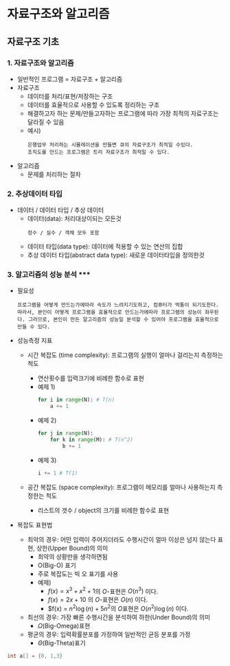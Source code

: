 # 자료구조와 알고리즘

## 자료구조 기초
### 1. 자료구조와 알고리즘 
- 일반적인 프로그램 = 자료구조 + 알고리즘
- 자료구조 
    - 데이터를 처리/표현/저장하는 구조
    - 데이터를 효율적으로 사용할 수 있도록 정리하는 구조
    - 해결하고자 하는 문제/만들고자하는 프로그램에 따라 가장 최적의 자료구조는 달라질 수 있음
    - 예시)
        ```
        은행업무 처리하는 시뮬레이션을 만들면 큐의 자료구조가 최적일 수있다.
        조직도를 만드는 프로그램은 트리 자료구조가 최적일 수 있다.
        ```
- 알고리즘
    - 문제를 처리하는 절차

### 2. 추상데이터 타입
- 데이터 / 데이터 타입 / 추상 데이터
    - 데이터(data): 처리대상이되는 모든것
        ```
        정수 / 실수 / 객체 모두 포함
        ```
    - 데이터 타입(data type): 데이터에 적용할 수 있는 연산의 집합
    - 추상 데이터 타입(abstract data type): 새로운 데이터타입을 정의한것

### 3. 알고리즘의 성능 분석 ***
- 필요성

    ```
    프로그램을 어떻게 만드는가에따라 속도가 느려지기도하고, 컴퓨터가 먹통이 되기도한다. 따라서, 본인이 어떻게 프로그램을 효율적으로 만드는가에따라 프로그램의 성능이 좌우된다. 그러므로, 본인이 만든 알고리즘의 성능일 분석할 수 있어야 프로그램을 효율적으로 만들 수 있다.    
    ```
- 성능측정 지표
    - 시간 복잡도 (time complexity): 프로그램의 실행이 얼마나 걸리는지 측정하는 척도
        - 연산횟수를 입력크기에 비례한 함수로 표현
        - 예제 1)
            ```python
            for i in range(N): # T(n)
                a += 1
            ```
        - 예제 2)
            ```python
            for j in range(N):
                for k in range(M): # T(n^2)
                    b += 1
            ```
        - 예제 3)
            ```python
            i += 1 # T(1)
            ```

    - 공간 복잡도 (space complexity): 프로그램이 메모리를 얼마나 사용하는지 측정한는 척도
        - 리스트의 갯수 / object의 크기를 비례한 함수로 표현

- 복잡도 표현법
    - 최악의 경우: 어떤 입력이 주어지더라도 수행시간이 얼마 이상은 넘지 않는다 표현, 상한(Upper Bound)의 의미
        - 최약의 상황만을 생각하면됨
        - O(Big-O) 표기
        - 주로 복잡도는 빅 오 표기를 사용
        - 예제) 
            - $f(x) = x^3 + x^2+1$의 $O$-표현은 $O(n^3)$ 이다.
            - $f(x) = 2x + 10$ 의 $O$-표현은 $O(n)$ 이다.
            - $f(x) = $n^2\log(n) + 5n^2$의 $O$표현은 $O(n^2)\log(n)$ 이다.
    - 최선의 경우: 가장 빠른 수행시간을 분석하여 하한(Under Bound)의 의미
        - $\Omega$(Big-Omega)표현
    - 평균의 경우: 입력확률분포를 가정하여 일반적인 균등 분포를 가정
        - $\Theta$(Big-Theta)표기  
        

```java
int a[] = {0, 1,3}
```